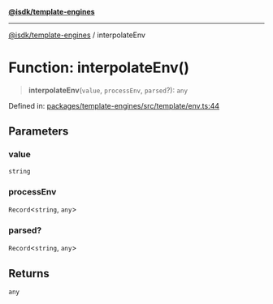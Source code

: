 [**@isdk/template-engines**](../README.md)

***

[@isdk/template-engines](../globals.md) / interpolateEnv

# Function: interpolateEnv()

> **interpolateEnv**(`value`, `processEnv`, `parsed`?): `any`

Defined in: [packages/template-engines/src/template/env.ts:44](https://github.com/isdk/template-engines.js/blob/0980ec51236148c4fd76db6d69dc25b1172476d4/src/template/env.ts#L44)

## Parameters

### value

`string`

### processEnv

`Record`\<`string`, `any`\>

### parsed?

`Record`\<`string`, `any`\>

## Returns

`any`
